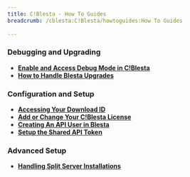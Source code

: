 ```yaml
---
title: C!Blesta - How To Guides
breadcrumb: /cblesta:C!Blesta/howtoguides:How To Guides
 
---
```


### Debugging and Upgrading

* **[Enable and Access Debug Mode in C!Blesta](cblesta/howtoguides/enabledebugmode.md)**
* **[How to Handle Blesta Upgrades](cblesta/howtoguides/blestaupgrades.md)**


### Configuration and Setup

* **[Accessing Your Download ID](cblesta/howtoguides/accessdownloadid.md)**
* **[Add or Change Your C!Blesta License](cblesta/howtoguides/addchangelicense.md)**
* **[Creating An API User in Blesta](cblesta/howtoguides/createapiuser.md)**
* **[Setup the Shared API Token](cblesta/howtoguides/setupsharedapitoken.md)**


### Advanced Setup

* **[Handling Split Server Installations](cblesta/howtoguides/handlesplitserver.md)**